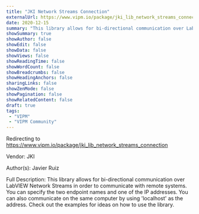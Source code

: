 ```yaml
---
title: "JKI Network Streams Connection"
externalUrl: https://www.vipm.io/package/jki_lib_network_streams_connection
date: 2020-12-15
summary: "This library allows for bi-directional communication over LabVIEW Network Streams in order to communicate with remote systems."
showSummary: true
showAuthor: false
showEdit: false
showData: false
showViews: false
showReadingTime: false
showWordCount: false
showBreadcrumbs: false
showHeadingAnchors: false
sharingLinks: false
showZenMode: false
showPagination: false
showRelatedContent: false
draft: true
tags:
 - "VIPM"
 - "VIPM Community"
---
```


Redirecting to https://www.vipm.io/package/jki_lib_network_streams_connection

Vendor: JKI

Author(s): Javier Ruiz
 
Full Description:
This library allows for bi-directional communication over LabVIEW Network Streams in order to communicate with remote systems. You can specify the two endpoint names and one of the IP addresses. You can also communicate on the same computer by using 'localhost' as the address. Check out the examples for ideas on how to use the library.
